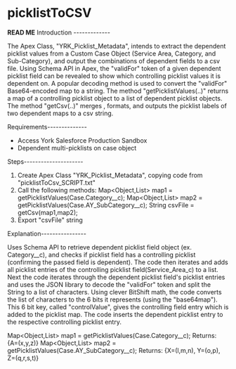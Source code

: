 # picklistToCSV

**READ ME**
Introduction -------------


The Apex Class, "YRK_Picklist_Metadata", intends to extract the dependent picklist values from a Custom Case Object (Service Area, Category, and Sub-Category), and output the combinations
of dependent fields to a csv file. Using Schema API in Apex, the "validFor" token of a given dependent picklist field can be revealed to show which controlling picklist values it is 
dependent on. A popular decoding method is used to convert the "validFor" Base64-encoded map to a string. The method "getPicklistValues(..)" returns a map of a controlling picklist object
to a list of dependent picklist objects. The method "getCsv(..)" merges , formats, and outputs the picklist labels of two dependent maps to a csv string. 

Requirements--------------   


- Access York Salesforce Production Sandbox
- Dependent multi-picklists on case object

Steps---------------------


1) Create Apex Class "YRK_Picklist_Metadata", copying code from "picklistToCsv_SCRIPT.txt"
2) Call the following methods: 
	Map<Object,List<String>> map1 = getPicklistValues(Case.Category__c);
	Map<Object,List<String>> map2 = getPicklistValues(Case.AY_SubCategory__c);
	String csvFile 		      = getCsv(map1,map2);
3) Export "csvFile" string
	
Explanation----------------
  
Uses Schema API to retrieve dependent picklist field object (ex. Category__c), and checks if picklist field has a controlling picklist (confirming the passed field is dependent). 
The code then iterates and adds all picklist entries of the controlling picklist field(Service_Area_c) to a list. Next the code iterates through the dependent picklist field's 
picklist entries and uses the JSON library to decode the "validFor" token and split the String to a list of characters. Using clever BitShift math, the code converts the list of 
characters to the 6 bits it represents (using the "base64map"). This 6 bit key, called "controlValue", gives the controlling field entry which is added to the picklist map. The code 
inserts the dependent picklist entry to the respective controlling picklist entry. 

Map<Object,List<String>> map1 = getPicklistValues(Case.Category__c);	      Returns: {A=(x,y,z)}
Map<Object,List<String>> map2 = getPicklistValues(Case.AY_SubCategory__c);    Returns: {X=(l,m,n), Y=(o,p), Z=(q,r,s,t)}  
